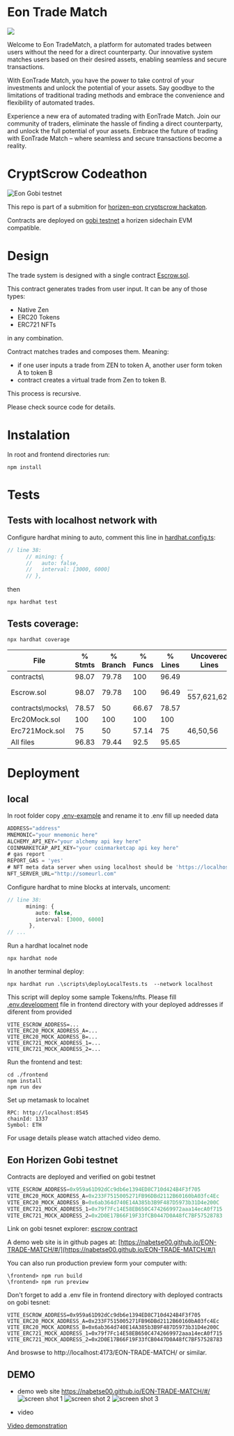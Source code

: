 # Eon Trade Match
![](./frontend/public/logo.png)

Welcome to Eon TradeMatch, a platform for automated trades between users without the need for a direct counterparty. Our innovative system matches users based on their desired assets, enabling seamless and secure transactions.

With EonTrade Match, you have the power to take control of your investments and unlock the potential of your assets. Say goodbye to the limitations of traditional trading methods and embrace the convenience and flexibility of automated trades.

Experience a new era of automated trading with EonTrade Match. Join our community of traders, eliminate the hassle of finding a direct counterparty, and unlock the full potential of your assets. Embrace the future of trading with EonTrade Match – where seamless and secure transactions become a reality.

# CryptScrow Codeathon

![Eon Gobi testnet](./images/eon-gobi.svg)

This repo is part of a submition for [horizen-eon cryptscrow hackaton](https://app.buidlbox.io/horizen-eon/cryptscrow).

Contracts are deployed on [gobi testnet](https://gobi-explorer.horizen.io/) a horizen sidechain EVM compatible.

# Design

The trade system is designed with a single contract [Escrow.sol](./contracts/Escrow.sol).

This contract generates trades from user input.
It can be any of those types:

- Native Zen 
- ERC20 Tokens
- ERC721 NFTs

in any combination.

Contract matches trades and composes them. 
Meaning:
- if one user inputs a trade from ZEN to token A, another user form token A to token B
- contract creates a virtual trade from Zen to token B.

This process is recursive.

Please check source code for details.

# Instalation

In root and frontend directories run:
```console
npm install 
```

# Tests 

## Tests with localhost network with
Configure hardhat mining to auto, comment this line in [hardhat.config.ts](./hardhat.config.ts):
```ts
// line 38:
      // mining: {
      //   auto: false,
      //   interval: [3000, 6000]
      // },
```
then
```console
npx hardhat test
```

## Tests coverage:
```console
npx hardhat coverage
```

File              |  % Stmts | % Branch |  % Funcs |  % Lines |Uncovered Lines |
------------------|----------|----------|----------|----------|----------------|
 contracts\       |    98.07 |    79.78 |      100 |    96.49 |                |
  Escrow.sol      |    98.07 |    79.78 |      100 |    96.49 |... 557,621,622 |
 contracts\mocks\ |    78.57 |       50 |    66.67 |    78.57 |                |
  Erc20Mock.sol   |      100 |      100 |      100 |      100 |                |
  Erc721Mock.sol  |       75 |       50 |    57.14 |       75 |       46,50,56 |
All files         |    96.83 |    79.44 |     92.5 |    95.65 |                |


# Deployment

## local

In root folder copy [.env-example](.env-example) and rename it to .env
fill up needed data
```ts
ADDRESS="address"
MNEMONIC="your mnemonic here"
ALCHEMY_API_KEY="your alchemy api key here"
COINMARKETCAP_API_KEY="your coinmarketcap api key here"
# gas report 
REPORT_GAS = 'yes'
# NFT meta data server when using localhost should be 'https://localhost:port'
NFT_SERVER_URL="http://someurl.com"
```

Configure hardhat to mine blocks at intervals, uncoment:
```ts
// line 38:
      mining: {
         auto: false,
         interval: [3000, 6000]
       },
// ...
```

Run a hardhat localnet node 

```console
npx hardhat node
```

In another terminal deploy:
```console
npx hardhat run .\scripts\deployLocalTests.ts  --network localhost
```

This script will deploy some sample Tokens/nfts. Please fill 
[.env.development](frontend/.env.development) file in frontend directory
with your deployed addresses if diferent from provided
```
VITE_ESCROW_ADDRESS=...
VITE_ERC20_MOCK_ADDRESS_A=...
VITE_ERC20_MOCK_ADDRESS_B=...
VITE_ERC721_MOCK_ADDRESS_1=...
VITE_ERC721_MOCK_ADDRESS_2=...
```
Run the frontend and test:
```console
cd ./frontend
npm install
npm run dev 
```

Set up metamask to localnet
```
RPC: http://localhost:8545
chainId: 1337
Symbol: ETH
```

For usage details please watch attached video demo.

## Eon Horizen Gobi testnet

Contracts are deployed and verified on gobi testnet
```ts
VITE_ESCROW_ADDRESS=0x959a61D92dCc9db6e1394ED8C710d424B4F3f705
VITE_ERC20_MOCK_ADDRESS_A=0x233F7515005271FB96DBd2112B60160bA03fc4Ec
VITE_ERC20_MOCK_ADDRESS_B=0x6ab364d740E14A385b3B9F487D5973b31D4e200C
VITE_ERC721_MOCK_ADDRESS_1=0x79f7Fc14E58EB650C4742669972aaa14ecA0f715
VITE_ERC721_MOCK_ADDRESS_2=0x2D0E17B66F19F33fCB0447D0A48fC7BF57528783 
```

Link on gobi tesnet explorer:
[escrow contract](https://gobi-explorer.horizen.io/address/0x959a61D92dCc9db6e1394ED8C710d424B4F3f705)


A demo web site is in github pages at:
[https://nabetse00.github.io/EON-TRADE-MATCH/#/](https://nabetse00.github.io/EON-TRADE-MATCH/#/)

You can also run production preview form your computer with:

```console
\frontend> npm run build
\frontend> npm run preview
```

Don't forget to add a .env file in frontend directory with deployed contracts on gobi tesnet:
```env
VITE_ESCROW_ADDRESS=0x959a61D92dCc9db6e1394ED8C710d424B4F3f705
VITE_ERC20_MOCK_ADDRESS_A=0x233F7515005271FB96DBd2112B60160bA03fc4Ec
VITE_ERC20_MOCK_ADDRESS_B=0x6ab364d740E14A385b3B9F487D5973b31D4e200C
VITE_ERC721_MOCK_ADDRESS_1=0x79f7Fc14E58EB650C4742669972aaa14ecA0f715
VITE_ERC721_MOCK_ADDRESS_2=0x2D0E17B66F19F33fCB0447D0A48fC7BF57528783 
```
And broswse to http://localhost:4173/EON-TRADE-MATCH/ or similar.


## DEMO

- demo web site
https://nabetse00.github.io/EON-TRADE-MATCH/#/
![screen shot 1](./images/screen1.png)
![screen shot 2](./images/screen2.png)
![screen shot 3](./images/screen3.png)

- video

[Video demonstration](https://www.youtube.com/watch?v=Dt6uXWjc2D4)





